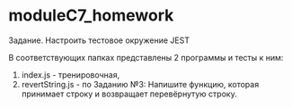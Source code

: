 # moduleC7_homework

Задание. Настроить тестовое окружение JEST

В соответствующих папках представлены 2 программы и тесты к ним:
1) index.js - тренировочная,
2) revertString.js - по Заданию №3: Напишите функцию, которая принимает строку и возвращает перевёрнутую строку.
